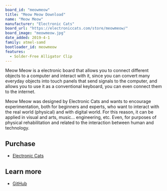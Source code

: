 ```yaml
---
board_id: "meowmeow"
title: "Meow Meow Download"
name: "Meow Meow"
manufacturer: "Electronic Cats"
board_url: "https://electroniccats.com/store/meowmeow/"
board_image: "meowmeow.jpg"
date_added: 2019-4-1
family: atmel-samd
bootloader_id: meowmeow
features:
  - Solder-Free Alligator Clip
---
```


Meow Meow is a electronic board that allows you to connect different objects to a computer and interact with it, since you can convert many everyday objects into touch panels that send signals to the computer, and allows you to use it as a conventional keyboard, you can even connect them to the internet.

Meow Meow was designed by Electronic Cats and wants to encourage experimentation, both for beginners and experts, who want to interact with the real world (physical) and with digital world. For this reason, it can be applied in visual and arts, music... engineering, etc. Even, for purposes of physical rehabilitation and related to the interaction between human and technology.

## Purchase

* [Electronic Cats](https://electroniccats.com/producto/meowmeow/)

## Learn more

* [GitHub](https://github.com/ElectronicCats/MeowMeow)